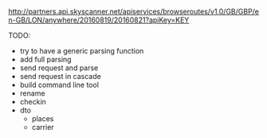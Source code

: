 

http://partners.api.skyscanner.net/apiservices/browseroutes/v1.0/GB/GBP/en-GB/LON/anywhere/20160819/20160821?apiKey=KEY

TODO:
- try to have a generic parsing function
- add full parsing
- send request and parse
- send request in cascade
- build command line tool
- rename
- checkin
- dto 
	- places
	- carrier

